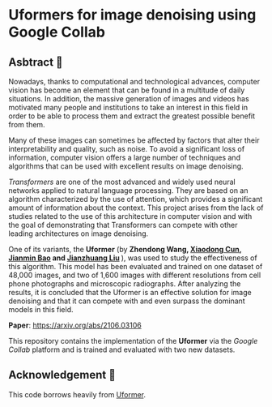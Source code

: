 # Uformers for image denoising using Google Collab
## Asbtract 📝
Nowadays, thanks to computational and technological advances, computer vision has
become an element that can be found in a multitude of daily situations. In addition, the
massive generation of images and videos has motivated many people and institutions
to take an interest in this field in order to be able to process them and extract the
greatest possible benefit from them.

Many of these images can sometimes be affected by factors that alter their
interpretability and quality, such as noise. To avoid a significant loss of information,
computer vision offers a large number of techniques and algorithms that can be used
with excellent results on image denoising.

*Transformers* are one of the most advanced and widely used neural networks applied
to natural language processing. They are based on an algorithm characterized by the
use of attention, which provides a significant amount of information about the context.
This project arises from the lack of studies related to the use of this architecture in
computer vision and with the goal of demonstrating that Transformers can compete
with other leading architectures on image denoising.

One of its variants, the **Uformer** (by <b>Zhendong Wang, <a href='https://vinthony.github.io'>Xiaodong Cun</a>, <a href='https://jianminbao.github.io/'>Jianmin Bao</a> and <a href='http://people.ucas.ac.cn/~jzliu?language=en'>Jianzhuang Liu</a> </b>), was used to study the effectiveness of this algorithm. This model has
been evaluated and trained on one dataset of 48,000 images, and two of 1,600 images
with different resolutions from cell phone photographs and microscopic radiographs.
After analyzing the results, it is concluded that the Uformer is an effective solution for
image denoising and that it can compete with and even surpass the dominant models
in this field.


**Paper**: https://arxiv.org/abs/2106.03106

This repository contains the implementation of the **Uformer** via the *Google Collab* platform and is trained and evaluated with two new datasets.

## Acknowledgement 🥇
This code borrows heavily from [Uformer](https://github.com/ZhendongWang6/Uformer).